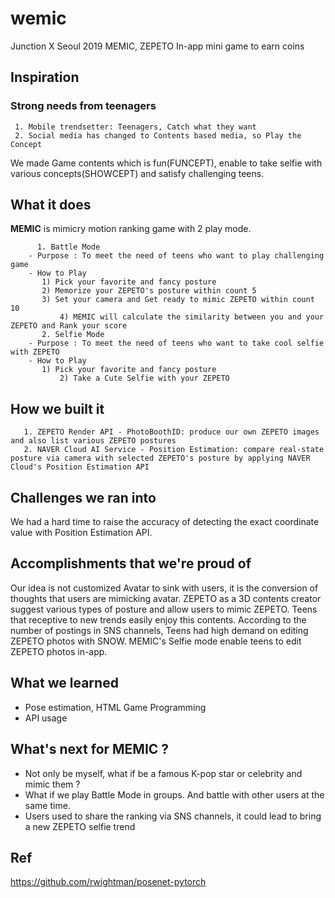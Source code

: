 # wemic
Junction X Seoul 2019
MEMIC, ZEPETO In-app mini game to earn coins

## Inspiration
### Strong needs from teenagers
     1. Mobile trendsetter: Teenagers, Catch what they want
     2. Social media has changed to Contents based media, so Play the Concept
We made Game contents which is fun(FUNCEPT), enable to take selfie with various concepts(SHOWCEPT) and satisfy challenging teens.

## What it does
**MEMIC** is mimicry motion ranking game with 2 play mode.

```
      1. Battle Mode
	- Purpose : To meet the need of teens who want to play challenging game
	- How to Play
	   1) Pick your favorite and fancy posture
	   2) Memorize your ZEPETO's posture within count 5 
	   3) Set your camera and Get ready to mimic ZEPETO within count 10
           4) MEMIC will calculate the similarity between you and your ZEPETO and Rank your score
       2. Selfie Mode
	- Purpose : To meet the need of teens who want to take cool selfie with ZEPETO
	- How to Play
	   1) Pick your favorite and fancy posture
           2) Take a Cute Selfie with your ZEPETO
```	   


## How we built it
       1. ZEPETO Render API - PhotoBoothID: produce our own ZEPETO images and also list various ZEPETO postures
       2. NAVER Cloud AI Service - Position Estimation: compare real-state posture via camera with selected ZEPETO's posture by applying NAVER Cloud's Position Estimation API

## Challenges we ran into
We had a hard time to raise the accuracy of detecting the exact coordinate value with Position Estimation API.  

## Accomplishments that we're proud of
Our idea is not customized Avatar to sink with users, it is the conversion of thoughts that users are mimicking avatar. ZEPETO as a 3D contents creator suggest various types of posture and allow users to mimic ZEPETO. Teens that receptive to new trends easily enjoy this contents. 
According to the number of postings in SNS channels, Teens had high demand on editing ZEPETO photos with SNOW. MEMIC's Selfie mode enable teens to edit ZEPETO photos in-app.

## What we learned
- Pose estimation, HTML Game Programming 
- API usage

## What's next for MEMIC ?
- Not only be myself, what if be a famous K-pop star or celebrity and mimic them ? 
- What if we play Battle Mode in groups. And battle with other users at the same time.
- Users used to share the ranking via SNS channels, it could lead to bring a new ZEPETO selfie trend

## Ref
https://github.com/rwightman/posenet-pytorch

